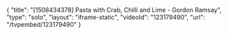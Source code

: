 {
    "title": "[1508434378] Pasta with Crab, Chilli and Lime - Gordon Ramsay",
    "type": "solo",
    "layout": "iframe-static",
    "videoId": "123179490",
    "url": "\/tvpembed\/123179490"
}